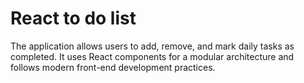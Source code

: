 # React to do list
 The application allows users to add, remove, and mark daily tasks as completed. It uses React components for a modular architecture and follows modern front-end development practices.
